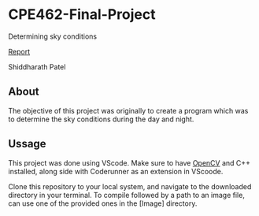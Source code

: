 # CPE462-Final-Project
Determining sky conditions

[Report](./Report/Report.pdf)

Shiddharath Patel
## About
The objective of this project was originally to create a program which was to determine the sky conditions during the day and night.

## Ussage
This project was done using VScode. Make sure to have [OpenCV](https://opencv.org/) and C++ installed, along side with Coderunner as an extension in VScoode.

Clone this repository to your local system, and navigate to the downloaded directory in your terminal. To compile followed by a path to an image file, can use one of the provided ones in the [Image] directory.
